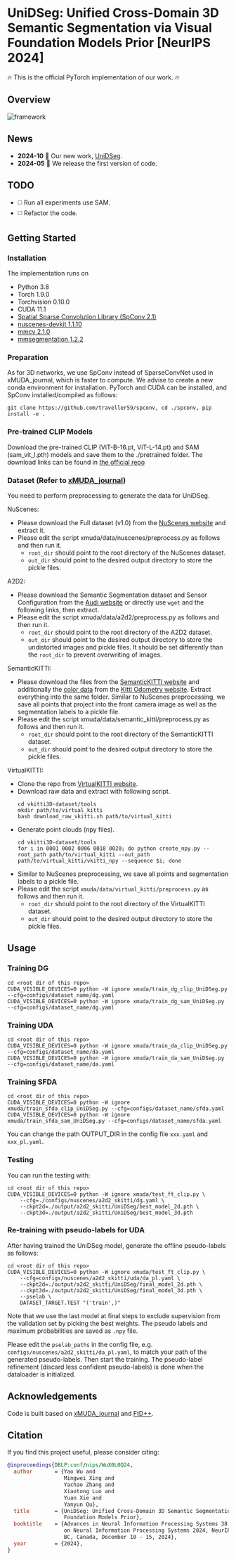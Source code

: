 # UniDSeg: Unified Cross-Domain 3D Semantic Segmentation via Visual Foundation Models Prior [NeurIPS 2024]

:fire: This is the official PyTorch implementation of our work. :fire:

## Overview
![framework](doc/framework.png)

## News
* **2024-10** :loudspeaker: Our new work, [UniDSeg](https://proceedings.neurips.cc/paper_files/paper/2024/file/b762632135b16f1225672f9fe2a9740b-Paper-Conference.pdf).
* **2024-05** :rocket: We release the first version of code.

## TODO
* :white_medium_square: Run all experiments use SAM.
* :white_medium_square: Refactor the code.

## Getting Started

### Installation

The implementation runs on
- Python 3.8
- Torch 1.9.0
- Torchvision 0.10.0
- CUDA 11.1
- [Spatial Sparse Convolution Library (SpConv 2.1)](https://github.com/traveller59/spconv)
- [nuscenes-devkit 1.1.10](https://github.com/nutonomy/nuscenes-devkit)
- [mmcv 2.1.0](https://github.com/open-mmlab/mmcv)
- [mmsegmentation 1.2.2](https://github.com/open-mmlab/mmsegmentation)

### Preparation
As for 3D networks, we use SpConv instead of SparseConvNet used in xMUDA_journal, which is faster to compute. We advise to create a new conda environment for installation. PyTorch and CUDA can be installed, and SpConv installed/compiled as follows:
```
git clone https://github.com/traveller59/spconv, cd ./spconv, pip install -e .
```

### Pre-trained CLIP Models
Download the pre-trained CLIP (ViT-B-16.pt, ViT-L-14.pt) and SAM (sam_vit_l.pth) models and save them to the ./pretrained folder. The download links can be found in [the official repo](https://github.com/openai/CLIP/blob/a1d071733d7111c9c014f024669f959182114e33/clip/clip.py#L30)

### Dataset (Refer to [xMUDA_journal](https://github.com/valeoai/xmuda_journal))
You need to perform preprocessing to generate the data for UniDSeg.

NuScenes:
- Please download the Full dataset (v1.0) from the [NuScenes website](https://www.nuscenes.org/) and extract it.
- Please edit the script xmuda/data/nuscenes/preprocess.py as follows and then run it.
  - ```root_dir``` should point to the root directory of the NuScenes dataset.
  - ```out_dir``` should point to the desired output directory to store the pickle files.

A2D2:
- Please download the Semantic Segmentation dataset and Sensor Configuration from the [Audi website](https://www.a2d2.audi/a2d2/en/download.html) or directly use ```wget``` and the following links, then extract.
- Please edit the script xmuda/data/a2d2/preprocess.py as follows and then run it.
  - ```root_dir``` should point to the root directory of the A2D2 dataset.
  - ```out_dir``` should point to the desired output directory to store the undistorted images and pickle files. It should be set differently than the ```root_dir``` to prevent overwriting of images.

SemanticKITTI:
- Please download the files from the [SemanticKITTI website](http://semantic-kitti.org/dataset.html) and additionally the [color data](http://www.cvlibs.net/download.php?file=data_odometry_color.zip) from the [Kitti Odometry website](https://www.cvlibs.net/datasets/kitti/eval_odometry.php). Extract everything into the same folder. Similar to NuScenes preprocessing, we save all points that project into the front camera image as well as the segmentation labels to a pickle file.
- Please edit the script xmuda/data/semantic_kitti/preprocess.py as follows and then run it.
  - ```root_dir``` should point to the root directory of the SemanticKITTI dataset.
  - ```out_dir``` should point to the desired output directory to store the pickle files.

VirtualKITTI:
- Clone the repo from [VirtualKITTI website](https://github.com/VisualComputingInstitute/vkitti3D-dataset.git).
- Download raw data and extract with following script.
  ```
  cd vkitti3D-dataset/tools
  mkdir path/to/virtual_kitti
  bash download_raw_vkitti.sh path/to/virtual_kitti
  ```
- Generate point clouds (npy files).
  ```
  cd vkitti3D-dataset/tools
  for i in 0001 0002 0006 0018 0020; do python create_npy.py --root_path path/to/virtual_kitti --out_path path/to/virtual_kitti/vkitti_npy --sequence $i; done
  ```
- Similar to NuScenes preprocessing, we save all points and segmentation labels to a pickle file.
- Please edit the script `xmuda/data/virtual_kitti/preprocess.py` as follows and then run it.
  - `root_dir` should point to the root directory of the VirtualKITTI dataset.
  - `out_dir` should point to the desired output directory to store the pickle files.

## Usage
### Training DG
```
cd <root dir of this repo>
CUDA_VISIBLE_DEVICES=0 python -W ignore xmuda/train_dg_clip_UniDSeg.py --cfg=configs/dataset_name/dg.yaml
CUDA_VISIBLE_DEVICES=0 python -W ignore xmuda/train_dg_sam_UniDSeg.py --cfg=configs/dataset_name/dg.yaml
```
### Training UDA
```
cd <root dir of this repo>
CUDA_VISIBLE_DEVICES=0 python -W ignore xmuda/train_da_clip_UniDSeg.py --cfg=configs/dataset_name/da.yaml
CUDA_VISIBLE_DEVICES=0 python -W ignore xmuda/train_da_sam_UniDSeg.py --cfg=configs/dataset_name/da.yaml
```
### Training SFDA
```
cd <root dir of this repo>
CUDA_VISIBLE_DEVICES=0 python -W ignore xmuda/train_sfda_clip_UniDSeg.py --cfg=configs/dataset_name/sfda.yaml
CUDA_VISIBLE_DEVICES=0 python -W ignore xmuda/train_sfda_sam_UniDSeg.py --cfg=configs/dataset_name/sfda.yaml
```
You can change the path OUTPUT_DIR in the config file `xxx.yaml` and `xxx_pl.yaml`.

### Testing
You can run the testing with:
```
cd <root dir of this repo>
CUDA_VISIBLE_DEVICES=0 python -W ignore xmuda/test_ft_clip.py \
    --cfg=./configs/nuscenes/a2d2_skitti/dg.yaml \
    --ckpt2d=./output/a2d2_skitti/UniDSeg/best_model_2d.pth \
    --ckpt3d=./output/a2d2_skitti/UniDSeg/best_model_3d.pth
```

### Re-training with pseudo-labels for UDA
After having trained the UniDSeg model, generate the offline pseudo-labels as follows:
```
cd <root dir of this repo>
CUDA_VISIBLE_DEVICES=0 python -W ignore xmuda/test_ft_clip.py \
    --cfg=configs/nuscenes/a2d2_skitti/uda/da_pl.yaml \
    --ckpt2d=./output/a2d2_skitti/UniDSeg/final_model_2d.pth \
    --ckpt3d=./output/a2d2_skitti/UniDSeg/final_model_3d.pth \
    --pselab \
    DATASET_TARGET.TEST "('train',)"
```
Note that we use the last model at final steps to exclude supervision from the validation set by picking the best weights. The pseudo labels and maximum probabilities are saved as ```.npy``` file.

Please edit the ```pselab_paths``` in the config file, e.g. ```configs/nuscenes/a2d2_skitti/da_pl.yaml```, to match your path of the generated pseudo-labels.
Then start the training. The pseudo-label refinement (discard less confident pseudo-labels) is done when the dataloader is initialized.

## Acknowledgements

Code is built based on [xMUDA_journal](https://github.com/valeoai/xmuda_journal) and [FtD++](https://github.com/Barcaaaa/FtD-PlusPlus).

## Citation

If you find this project useful, please consider citing:
```bibtex
@inproceedings{DBLP:conf/nips/WuX0L0Q24,
  author       = {Yao Wu and
                  Mingwei Xing and
                  Yachao Zhang and
                  Xiaotong Luo and
                  Yuan Xie and
                  Yanyun Qu},
  title        = {UniDSeg: Unified Cross-Domain 3D Semantic Segmentation via Visual
                  Foundation Models Prior},
  booktitle    = {Advances in Neural Information Processing Systems 38: Annual Conference
                  on Neural Information Processing Systems 2024, NeurIPS 2024, Vancouver,
                  BC, Canada, December 10 - 15, 2024},
  year         = {2024},
}
```
